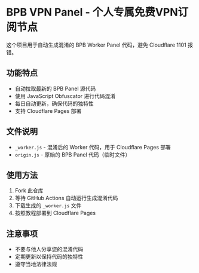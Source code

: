 # BPB VPN Panel - 个人专属免费VPN订阅节点

这个项目用于自动生成混淆的 BPB Worker Panel 代码，避免 Cloudflare 1101 报错。

## 功能特点

- 自动拉取最新的 BPB Panel 源代码
- 使用 JavaScript Obfuscator 进行代码混淆
- 每日自动更新，确保代码的独特性
- 支持 Cloudflare Pages 部署

## 文件说明

- `_worker.js` - 混淆后的 Worker 代码，用于 Cloudflare Pages 部署
- `origin.js` - 原始的 BPB Panel 代码（临时文件）

## 使用方法

1. Fork 此仓库
2. 等待 GitHub Actions 自动运行生成混淆代码
3. 下载生成的 `_worker.js` 文件
4. 按照教程部署到 Cloudflare Pages

## 注意事项

- 不要与他人分享您的混淆代码
- 定期更新以保持代码的独特性
- 遵守当地法律法规
